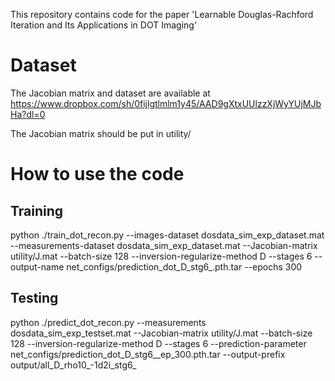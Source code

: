 This repository contains code for the paper  'Learnable Douglas-Rachford Iteration and Its Applications in DOT Imaging'


# Dataset
The Jacobian matrix and dataset are available at 
https://www.dropbox.com/sh/0fijlgtlmlm1y45/AAD9gXtxUUlzzXjWyYUjMJbHa?dl=0

The Jacobian matrix should be put in utility/

# How to use the code
## Training

python ./train_dot_recon.py --images-dataset  dosdata_sim_exp_dataset.mat   --measurements-dataset  dosdata_sim_exp_dataset.mat --Jacobian-matrix utility/J.mat  --batch-size 128  --inversion-regularize-method D --stages 6 --output-name net_configs/prediction_dot_D_stg6_.pth.tar --epochs 300

## Testing 

python ./predict_dot_recon.py   --measurements  dosdata_sim_exp_testset.mat --Jacobian-matrix utility/J.mat  --batch-size 128  --inversion-regularize-method D --stages 6 --prediction-parameter net_configs/prediction_dot_D_stg6__ep_300.pth.tar --output-prefix output/all_D_rho10_-1d2i_stg6_


